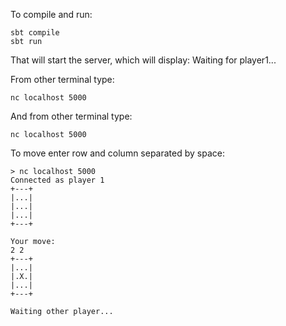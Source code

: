 To compile and run:

    sbt compile
    sbt run

That will start the server, which will display:
Waiting for player1...

From other terminal type:

    nc localhost 5000

And from other terminal type:
    
    nc localhost 5000

To move enter row and column separated by space:

    > nc localhost 5000
    Connected as player 1
    +---+
    |...|
    |...|
    |...|
    +---+
    
    Your move: 
    2 2
    +---+
    |...|
    |.X.|
    |...|
    +---+
    
    Waiting other player...
    